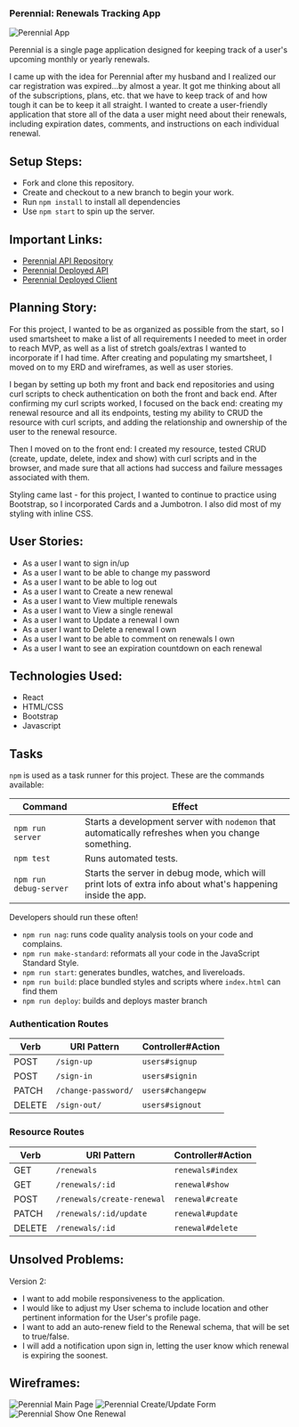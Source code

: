### Perennial: Renewals Tracking App

![Perennial App](https://user-images.githubusercontent.com/59749085/94137755-ef9cb300-fe34-11ea-8230-bab4faf8a50f.png)

Perennial is a single page application designed for keeping track of a user's upcoming monthly or yearly renewals.

I came up with the idea for Perennial after my husband and I realized our car registration was expired...by almost a year. It got me thinking about all of the subscriptions, plans, etc. that we have to keep track of and how tough it can be to keep it all straight. I wanted to create a user-friendly application that store all of the data a user might need about their renewals, including expiration dates, comments, and instructions on each individual renewal.

## Setup Steps:

- Fork and clone this repository.
- Create and checkout to a new branch to begin your work.
- Run `npm install` to install all dependencies
- Use `npm start` to spin up the server.

## Important Links:
- [Perennial API Repository](https://github.com/MelNesbitt12/Perennial-api)
- [Perennial Deployed API](https://murmuring-sands-59392.herokuapp.com/)
- [Perennial Deployed Client](https://melnesbitt12.github.io/Perennial-client)

## Planning Story:
For this project, I wanted to be as organized as possible from the start, so I used smartsheet to make a list of all requirements I needed to meet in order to reach MVP, as well as a list of stretch goals/extras I wanted to incorporate if I had time. After creating and populating my smartsheet, I moved on to my ERD and wireframes, as well as user stories.

I began by setting up both my front and back end repositories and using curl scripts to check authentication on both the front and back end. After confirming my curl scripts worked, I focused on the back end: creating my renewal resource and all its endpoints, testing my ability to CRUD the resource with curl scripts, and adding the relationship and ownership of the user to the renewal resource.

Then I moved on to the front end: I created my resource, tested CRUD (create, update, delete, index and show) with curl scripts and in the browser, and made sure that all actions had success and failure messages associated with them.

Styling came last - for this project, I wanted to continue to practice using Bootstrap, so I incorporated Cards and a Jumbotron. I also did most of my styling with inline CSS.

## User Stories:
- As a user I want to sign in/up
- As a user I want to be able to change my password
- As a user I want to be able to log out
- As a user I want to Create a new renewal
- As a user I want to View multiple renewals
- As a user I want to View a single renewal
- As a user I want to Update a renewal I own
- As a user I want to Delete a renewal I own
- As a user I want to be able to comment on renewals I own
- As a user I want to see an expiration countdown on each renewal

## Technologies Used:
- React
- HTML/CSS
- Bootstrap
- Javascript


## Tasks

`npm` is used as a task runner for this project. These are the commands available:

| Command                | Effect                                                                                                      |
|------------------------|-------------------------------------------------------------------------------------------------------------|
| `npm run server`       | Starts a development server with `nodemon` that automatically refreshes when you change something.                                                                                         |
| `npm test`             | Runs automated tests.                                                                                       |
| `npm run debug-server` | Starts the server in debug mode, which will print lots of extra info about what's happening inside the app. |

Developers should run these often!

- `npm run nag`: runs code quality analysis tools on your code and complains.
- `npm run make-standard`: reformats all your code in the JavaScript Standard
  Style.
- `npm run start`: generates bundles, watches, and livereloads.
- `npm run build`: place bundled styles and scripts where `index.html` can find
    them
- `npm run deploy`: builds and deploys master branch

### Authentication Routes

| Verb   | URI Pattern            | Controller#Action |
|--------|------------------------|-------------------|
| POST   | `/sign-up`             | `users#signup`    |
| POST   | `/sign-in`             | `users#signin`    |
| PATCH  | `/change-password/`    | `users#changepw`  |
| DELETE | `/sign-out/`           | `users#signout`   |

### Resource Routes

| Verb   | URI Pattern            | Controller#Action |
|--------|------------------------|-------------------|
| GET    | `/renewals`            | `renewals#index`  |
| GET    | `/renewals/:id`        | `renewal#show`    |
| POST   | `/renewals/create-renewal`| `renewal#create`|
| PATCH  | `/renewals/:id/update` | `renewal#update`  |
| DELETE | `/renewals/:id`        | `renewal#delete`  |


## Unsolved Problems:
Version 2:
- I want to add mobile responsiveness to the application.
- I would like to adjust my User schema to include location and other pertinent information for the User's profile page.
- I want to add an auto-renew field to the Renewal schema, that will be set to true/false.
- I will add a notification upon sign in, letting the user know which renewal is expiring the soonest.


## Wireframes:
![Perennial Main Page](https://user-images.githubusercontent.com/59749085/93627011-4c6e1880-f9b2-11ea-8328-c2d334aa9ff6.jpg)
![Perennial Create/Update Form](https://user-images.githubusercontent.com/59749085/93627019-4f690900-f9b2-11ea-8d1b-fa58706230c8.jpg)
![Perennial Show One Renewal](https://user-images.githubusercontent.com/59749085/93627032-542dbd00-f9b2-11ea-94e4-afd8ba0c951b.jpg)
